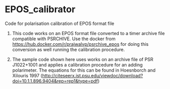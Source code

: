 # EPOS_calibrator

Code for polarisation calibration of EPOS format file

1. This code works on an EPOS format file converted to a timer archive file compatible with PSRCHIVE. Use the docker from https://hub.docker.com/r/prajwalvp/psrchive_epos for doing this conversion as well running the calibration procedure.

2. The sample code shown here uses works on an archive file of PSR J1022+1001 and applies a calibration procedure for an adding polarimeter. The equations for this can be found in Hoesnborch and Xilouris 1997 (http://citeseerx.ist.psu.edu/viewdoc/download?doi=10.1.1.896.9404&rep=rep1&type=pdf) 

